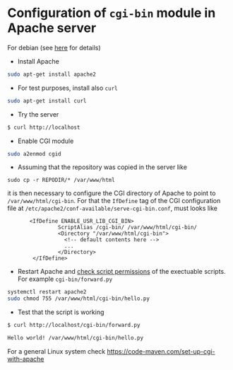 # Configuration of  `cgi-bin` module in Apache server
For debian (see [here](https://www.server-world.info/en/note?os=Debian_9&p=httpd&f=2) for details)
* Install Apache
```bash
sudo apt-get install apache2
```
* For test purposes, install also `curl`
```bash
sudo apt-get install curl
```
* Try the server
```bash
$ curl http://localhost
```
* Enable CGI module
```bash
sudo a2enmod cgid
```
* Assuming that the repository was copied in the server like
```
sudo cp -r REPODIR/* /var/www/html
```
it is then necessary to configure the CGI directory of Apache to point to `/var/www/html/cgi-bin`. For that the `IfDefine` tag of the CGI configuration file at `/etc/apache2/conf-available/serve-cgi-bin.conf`, must looks like
```xhtml
       <IfDefine ENABLE_USR_LIB_CGI_BIN>
                ScriptAlias /cgi-bin/ /var/www/html/cgi-bin/
                <Directory "/var/www/html/cgi-bin">
                  <!-- default contents here -->
                  ...
                </Directory>
        </IfDefine>
```
* Restart Apache and [check script permissions](https://askubuntu.com/a/932719/678974) of the exectuable scripts. For example `cgi-bin/forward.py`
```bash
systemctl restart apache2
sudo chmod 755 /var/www/html/cgi-bin/hello.py
```
* Test that the script is working
```bash
$ curl http://localhost/cgi-bin/forward.py

Hello world! /var/www/html/cgi-bin/hello.py
```
For a general Linux system check https://code-maven.com/set-up-cgi-with-apache
